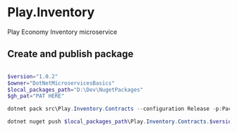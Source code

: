 # Play.Inventory
Play Economy Inventory microservice

## Create and publish package
```powershell

$version="1.0.2"
$owner="DotNetMicroservicesBasics"
$local_packages_path="D:\Dev\NugetPackages"
$gh_pat="PAT HERE"

dotnet pack src\Play.Inventory.Contracts --configuration Release -p:PackageVersion=$version -p:RepositoryUrl=https://github.com/$owner/Play.Inventory -o $local_packages_path

dotnet nuget push $local_packages_path\Play.Inventory.Contracts.$version.nupkg --api-key $gh_pat --source github
```